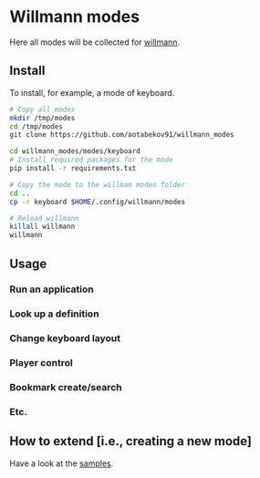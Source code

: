 # Willmann modes

Here all modes will be collected for [willmann](https://github.com/aotabekov91/willmann).

## Install

To install, for example, a mode of keyboard.

```bash
# Copy all modes
mkdir /tmp/modes
cd /tmp/modes
git clone https://github.com/aotabekov91/willmann_modes

cd willmann_modes/modes/keyboard
# Install required packages for the mode
pip install -r requirements.txt

# Copy the mode to the willman modes folder
cd .. 
cp -r keyboard $HOME/.config/willmann/modes

# Reload willmann
killall willmann
willmann
```

## Usage

### Run an application

### Look up a definition 

### Change keyboard layout

### Player control

### Bookmark create/search

### Etc.

## How to extend [i.e., creating a new mode]

Have a look at the [samples](https://github.com/aotabekov91/willmann/samples).
